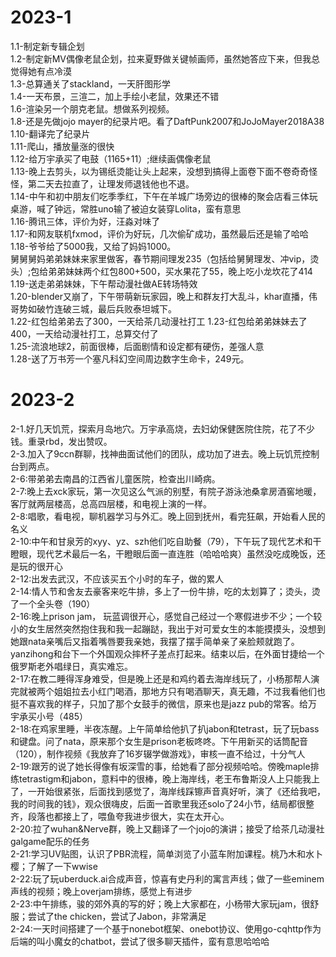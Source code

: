 # 2023-1  
1.1-制定新专辑企划  
1.2-制定新MV偶像老鼠企划，拉来夏野做关键帧画师，虽然她答应下来，但我总觉得她有点冷漠  
1.3-总算通关了stackland，一天肝图形学  
1.4-一天布景，三渲二，加上手绘小老鼠，效果还不错  
1.6-渲染另一个朋克老鼠。想做系列视频。  
1.8-还是先做jojo mayer的纪录片吧。看了DaftPunk2007和JoJoMayer2018A38  
1.10-翻译完了纪录片  
1.11-爬山，播放量涨的很快  
1.12-给万宇承买了电鼓（1165+11）;继续画偶像老鼠   
1.13-晚上去剪头，以为锡纸烫能让头上起来，没想到搞得上面卷下面不卷奇奇怪怪，第二天去拉直了，让理发师退钱他也不退。  
1.14-中午和初中朋友们吃季季红，下午在羊城广场旁边的很棒的聚会店看三体玩桌游，喊了钟远，常胜uno输了被迫女装穿Lolita，蛮有意思  
1.16-腾讯三体，评价为好，汪淼对味了  
1.17-和网友联机fxmod，评价为好玩，几次偷矿成功，虽然最后还是输了哈哈  
1.18-爷爷给了5000我，又给了妈妈1000。  
     舅舅舅妈弟弟妹妹来家里做客，春节期间理发235（包括给舅舅理发、冲vip，烫头）;包给弟弟妹妹两个红包800+500，买水果花了55，晚上吃小龙坎花了414  
1.19-送走弟弟妹妹，下午帮动漫社做AE转场特效  
1.20-blender又崩了，下午带萌新玩家园，晚上和群友打大乱斗，khar直播，伟哥势如破竹连破三城，最后兵败泰坦城下。  
1.22-红包给弟弟去了300，一天给茶几动漫社打工
1.23-红包给弟弟妹妹去了400，一天给动漫社打工，总算交付了  
1.25-流浪地球2，前面很棒，后面剧情和设定都有硬伤，差强人意  
1.28-送了万书芳一个塞凡科幻空间周边数字生命卡，249元。  
# 2023-2  
2-1.好几天饥荒，探索月岛地穴。万宇承高烧，去妇幼保健医院住院，花了不少钱。重录rbd，发出赞叹。  
2-3.加入了9ccn群聊，找神曲面试他们的团队，成功加了进去。晚上玩饥荒控制台到两点。  
2-6:带弟弟去南昌的江西省儿童医院，检查出川崎病。  
2-7:晚上去xck家玩，第一次见这么气派的别墅，有院子游泳池桑拿房酒窖地暖，客厅就两层楼高，总高四层楼，和电视上演的一样。  
2-8:唱歌，看电视，聊机器学习与外汇。晚上回到抚州，看完狂飙，开始看人民的名义  
2-10:中午和甘泉芳的xyy、yz、szh他们吃自助餐（79），下午玩了现代艺术和干瞪眼，现代艺术最后一名，干瞪眼后面一直连胜（哈哈哈爽）虽然没吃成晚饭，还是玩的很开心  
2-12:出发去武汉，不应该买五个小时的车子，做的累人  
2-14:情人节和舍友去豪客来吃牛排，多上了一份牛排，吃的太划算了；烫头，烫了一个全头卷（190）  
2-16:晚上prison jam， 玩蓝调很开心，感觉自己经过一个寒假进步不少；一个较小的女生居然突然抱住我和我一起蹦跶，我出于对可爱女生的本能摸摸头，没想到她跟nata亲嘴后又指着嘴唇要我亲她，我摆了摆手简单亲了亲脸颊就跑了。yanzihong和台下一个外国观众摔杯子差点打起来。结束以后，在外面甘捷给一个俄罗斯老外唱绿日，真实难忘。  
2-17:在教二睡得浑身难受，但是晚上还是和鸡约着去海岸线玩了，小杨那帮人演完就被两个姐姐拉去小红门喝酒，那地方只有喝酒聊天，真无趣，不过我看他们也挺不喜欢我的样子，只加了那个女鼓手的微信，原来也是jazz pub的常客。给万宇承买小号（485）    
2-18:在鸡家里睡，半夜冻醒。上午简单给他扒了扒jabon和tetrast，玩了玩bass和键盘。问了nata，原来那个女生是prison老板咚咚。下午用新买的话筒配音（120），制作视频《我放弃了16岁辍学做游戏》，审核一直不给过，十分气人  
2-19:跟芳的说了她长得像有坂深雪的事，给她看了部分视频哈哈。傍晚maple排练tetrastigm和jabon，意料中的很棒，晚上海岸线，老王布鲁斯没人上只能我上了，一开始很紧张，后面找到感觉了，海岸线踩镲声音真好听，演了《还给我吧，我的时间我的钱》，观众很嗨皮，后面一首歌里我还solo了24小节，结局都很整齐，段落也都接上了，喂鱼夸我进步很大，实在太开心。  
2-20:拉了wuhan&Nerve群，晚上又翻译了一个jojo的演讲；接受了给茶几动漫社galgame配乐的任务      
2-21:学习UV贴图，认识了PBR流程，简单浏览了小蓝车附加课程。桃乃木和水卜樱；了解了一下wwise    
2-22:玩了玩uberduck.ai合成声音，惊喜有史丹利的寓言声线；做了一些eminem声线的视频；晚上overjam排练，感觉上有进步  
2-23:中午排练，骏的郊外真的写的好；晚上大家都在，小杨带大家玩jam，很舒服；尝试了the chicken，尝试了Jabon，非常满足  
2-24:一天时间搭建了一个基于nonebot框架、onebot协议、使用go-cqhttp作为后端的叫小魔女的chatbot，尝试了很多聊天插件，蛮有意思哈哈哈   

